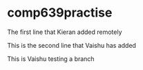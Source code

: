 # comp639practise

The first line that Kieran added remotely

This is the second line that Vaishu has added

This is Vaishu testing a branch